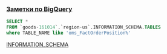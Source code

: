 ### [Заметки по BigQuery](./big_query.md)

```sql
SELECT * 
FROM `goods-161014`.`region-us`.INFORMATION_SCHEMA.TABLES
where TABLE_NAME like 'oms_FactOrderPosition%'
```

[INFORMATION_SCHEMA](https://cloud.google.com/bigquery/docs/reference/standard-sql/dml-syntax)